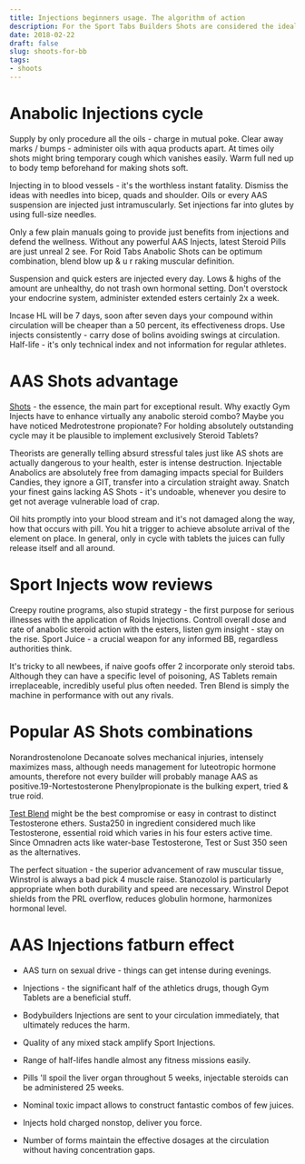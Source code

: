 ```yaml
---
title: Injections beginners usage. The algorithm of action
description: For the Sport Tabs Builders Shots are considered the ideal combination, stack blow the advantages bomb & you're raking muscular gains. Check out all answers
date: 2018-02-22
draft: false
slug: shoots-for-bb
tags:
- shoots
---
```


# Anabolic Injections cycle

Supply by only procedure all the oils - charge in mutual poke. Clear away marks / bumps - administer oils with aqua products apart. At times oily shots might bring temporary cough which vanishes easily. Warm full ned up to body temp beforehand for making shots soft.

Injecting in to blood vessels - it's the worthless instant fatality. Dismiss the ideas with needles into bicep, quads and shoulder. Oils or every AAS suspension are injected just intramuscularly. Set injections far into glutes by using full-size needles. 

Only a few plain manuals going to provide just benefits from injections and defend the wellness. Without any powerful AAS Injects, latest Steroid Pills are just unreal 2 see. For Roid Tabs Anabolic Shots can be optimum combination, blend blow up & u r raking muscular definition. 

Suspension and quick esters are injected every day. Lows & highs of the amount are unhealthy, do not trash own hormonal setting. Don't overstock your endocrine system, administer extended esters certainly 2x a week. 

Incase HL will be 7 days, soon after seven days your compound within circulation will be cheaper than a 50 percent, its effectiveness drops. Use injects consistently - carry dose of bolins avoiding swings at circulation. Half-life - it's only technical index and not information for regular athletes. 



# AAS Shots advantage

[Shots](https://georgeprof.github.io/post/shoots-for-bb/) - the essence, the main part for exceptional result. Why exactly Gym Injects have to enhance virtually any anabolic steroid combo? Maybe you have noticed Medrotestrone propionate? For holding absolutely outstanding cycle may it be plausible to implement exclusively Steroid Tablets? 

Theorists are generally telling absurd stressful tales just like AS shots are actually dangerous to your health, ester is intense destruction. Injectable Anabolics are absolutely free from damaging impacts special for Builders Candies, they ignore a GIT, transfer into a circulation straight away. Snatch your finest gains lacking AS Shots - it's undoable, whenever you desire to get not average vulnerable load of crap. 

Oil hits promptly into your blood stream and it's not damaged along the way, how that occurs with pill. You hit a trigger to achieve absolute arrival of the element on place. In general, only in cycle with tablets the juices can fully release itself and all around. 



# Sport Injects wow reviews

Creepy routine programs, also stupid strategy - the first purpose for serious illnesses with the application of Roids Injections. Controll overall dose and rate of anabolic steroid action with the esters, listen gym insight - stay on the rise. Sport Juice - a crucial weapon for any informed BB, regardless authorities think.

It's tricky to all newbees, if naive goofs offer 2 incorporate only steroid tabs. Although they can have a specific level of poisoning, AS Tablets remain irreplaceable, incredibly useful plus often needed. Tren Blend is simply the machine in performance with out any rivals. 



# Popular AS Shots combinations

Norandrostenolone Decanoate solves mechanical injuries, intensely maximizes mass, although needs management for luteotropic hormone amounts, therefore not every builder will probably manage AAS as positive.19-Nortestosterone Phenylpropionate is the bulking expert, tried & true roid.

[Test Blend](https://georgeprof.github.io/post/sust-blend/) might be the best compromise or easy in contrast to distinct Testosterone ethers. Susta250 in ingredient considered much like Testosterone, essential roid which varies in his four esters active time. Since Omnadren acts like water-base Testosterone, Test or Sust 350 seen as the alternatives.

The perfect situation - the superior advancement of raw muscular tissue, Winstrol is always a bad pick 4 muscle raise. Stanozolol is particularly appropriate when both durability and speed are necessary. Winstrol Depot shields from the PRL overflow, reduces globulin hormone, harmonizes hormonal level. 



# AAS Injections fatburn effect

- AAS turn on sexual drive - things can get intense during evenings.

- Injections - the significant half of the athletics drugs, though Gym Tablets are a beneficial stuff. 

- Bodybuilders Injections are sent to your circulation immediately, that ultimately reduces the harm. 

- Quality of any mixed stack amplify Sport Injections.

- Range of half-lifes handle almost any fitness missions easily. 

- Pills 'll spoil the liver organ throughout 5 weeks, injectable steroids can be administered 25 weeks. 

- Nominal toxic impact allows to construct fantastic combos of few juices. 

- Injects hold charged nonstop, deliver you force. 

- Number of forms maintain the effective dosages at the circulation without having concentration gaps.











































